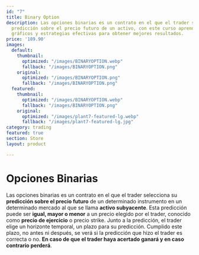 ```yaml
---
id: "7"
title: Binary Option
description: Las opciones binarias es un contrato en el que el trader selecciona su
  predicción sobre el precio futuro de un activo, con este curso aprenderás a leer
  gráficos y estrategias efectivas para obtener mejores resultados.
price: '189.90'
images:
  default:
    thumbnail:
      optimized: "/images/BINARYOPTION.webp"
      fallback: "/images/BINARYOPTION.png"
    original:
      optimized: "/images/BINARYOPTION.png"
      fallback: "/images/BINARYOPTION.png"
  featured:
    thumbnail:
      optimized: "/images/BINARYOPTION.webp"
      fallback: "/images/BINARYOPTION.png"
    original:
      optimized: "/images/plant7-featured-lg.webp"
      fallback: "/images/plant7-featured-lg.jpg"
category: trading
featured: true
section: Store
layout: product

---
```

# Opciones Binarias

Las opciones binarias es un contrato en el que el trader selecciona su **predicción sobre el precio futuro** de un determinado instrumento en un determinado mercado al que se llama **activo subyacente**. Esta predicción puede ser **igual, mayor o menor** a un precio elegido por el trader, conocido como **precio de ejercicio** o precio strike. Junto a la predicción, el trader elige un horizonte temporal, un plazo para su predicción. Cumplido este plazo, no antes ni después, se verá si la predicción que hizo el trader es correcta o no. **En caso de que el trader haya acertado ganará y en caso contrario perderá**.